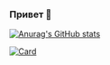 ### Привет 👋

[![Anurag's GitHub stats](https://github-readme-stats.vercel.app/api?username=Aleksandr-86&show_icons=true&theme=onedark)](https://github.com/Akeksandr-86/github-readme-stats)

[![Card](https://github-readme-stats-git-masterrstaa-rickstaa.vercel.app/api/pin?username=Aleksandr-86&repo=canvas-bomberman&show_owner=false&theme=onedark)](https://github.com/Aleksandr-86/canvas-bomberman)



<!--
**Aleksandr-86/Aleksandr-86** is a ✨ _special_ ✨ repository because its `README.md` (this file) appears on your GitHub profile.

Here are some ideas to get you started:

- 🔭 I’m currently working on ...
- 🌱 I’m currently learning ...
- 👯 I’m looking to collaborate on ...
- 🤔 I’m looking for help with ...
- 💬 Ask me about ...
- 📫 How to reach me: ...
- 😄 Pronouns: ...
- ⚡ Fun fact: ...
-->

